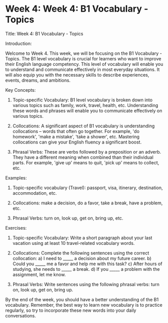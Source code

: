 # Week 4: Week 4: B1 Vocabulary - Topics

Title: Week 4: B1 Vocabulary - Topics

Introduction:

Welcome to Week 4. This week, we will be focusing on the B1 Vocabulary - Topics. The B1 level vocabulary is crucial for learners who want to improve their English language competency. This level of vocabulary will enable you to understand and communicate effectively in most everyday situations. It will also equip you with the necessary skills to describe experiences, events, dreams, and ambitions.

Key Concepts:

1. Topic-specific Vocabulary: B1 level vocabulary is broken down into various topics such as family, work, travel, health, etc. Understanding these words and phrases will enable you to communicate effectively on various topics.

2. Collocations: A significant aspect of B1 vocabulary is understanding collocations – words that often go together. For example, 'do homework', 'make a mistake', 'take a shower', etc. Mastering collocations can give your English fluency a significant boost.

3. Phrasal Verbs: These are verbs followed by a preposition or an adverb. They have a different meaning when combined than their individual parts. For example, 'give up' means to quit, 'pick up' means to collect, etc.

Examples:

1. Topic-specific vocabulary (Travel): passport, visa, itinerary, destination, accommodation, etc.

2. Collocations: make a decision, do a favor, take a break, have a problem, etc.

3. Phrasal Verbs: turn on, look up, get on, bring up, etc.

Exercises:

1. Topic-specific Vocabulary: Write a short paragraph about your last vacation using at least 10 travel-related vocabulary words.

2. Collocations: Complete the following sentences using the correct collocation:
   a) I need to _____ a decision about my future career.
   b) Could you _____ me a favor and help me with this task?
   c) After hours of studying, she needs to _____ a break.
   d) If you _____ a problem with the assignment, let me know.

3. Phrasal Verbs: Write sentences using the following phrasal verbs: turn on, look up, get on, bring up.

By the end of the week, you should have a better understanding of the B1 vocabulary. Remember, the best way to learn new vocabulary is to practice regularly, so try to incorporate these new words into your daily conversations.